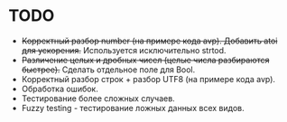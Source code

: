 # TODO

* ~~Корректный разбор number (на примере кода avp). Добавить atoi для ускорения.~~
  Используется исключительно strtod.
* ~~Различение целых и дробных чисел (целые числа разбираются быстрее).~~ Сделать отдельное поле для Bool.
* Корректный разбор строк + разбор UTF8 (на примере кода avp).
* Обработка ошибок.
* Тестирование более сложных случаев.
* Fuzzy testing - тестирование ложных данных всех видов.

